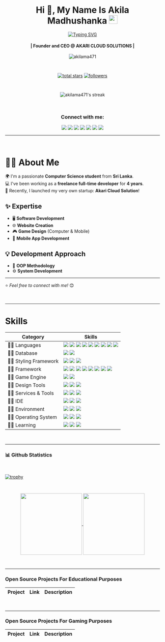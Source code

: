 <!-- First Main Heading -->
<h1 align="center"> Hi 👋, My Name Is Akila Madhushanka <img src="https://fonts.gstatic.com/s/e/notoemoji/latest/1f60e/512.gif" width="28"/> </h1>

<!-- Typing SVG -->
<p align="center">
  <a href="https://git.io/typing-svg"><img src="https://readme-typing-svg.herokuapp.com?font=Fira+Code&pause=100&center=true&width=435&lines=Software+engineer;Network+engineer;Computer+programmer;Web+administrator;Game+Developer" alt="Typing SVG" /></a>
</p>

<!-- Brief Text About Myself -->
<h4 align="center">| Founder and CEO @ AKARI CLOUD SOLUTIONS |</h4>
<p align="center"> <img src="https://komarev.com/ghpvc/?username=akilama471&label=Profile%20views&color=0e75b6&style=flat" alt="akilama471" /> </p>

</br>

<p align="center">
 <a href="https://github.com/akilama471?tab=repositories&sort=stargazers"><img alt="total stars" title="Total stars on GitHub" src="https://custom-icon-badges.demolab.com/github/stars/akilama471?color=55960c&style=for-the-badge&labelColor=488207&logo=star"/></a>
 <a href="https://github.com/akilama471?tab=followers"><img alt="followers" title="Follow me on Github" src="https://custom-icon-badges.demolab.com/github/followers/akilama471?color=236ad3&labelColor=1155ba&style=for-the-badge&logo=person-add&label=Follow&logoColor=white"/></a>
</p>

</br>

<!-- Github Streaks Stats -->

<p align="center">
  <img title="Streak Stats 🔥" alt="akilama471's streak" src="https://github-readme-streak-stats.herokuapp.com?user=akilama471&theme=dracula"/>
</p>

<br />

<div align="center">
  <h3>Connect with me:</h3>
  <a href="https://akilama471.github.io/" title="Akila's Portfolio"><img src="https://img.shields.io/badge/My%20Portfolio-C4242B?style=for-the-badge&logo=bookmyshow&logoColor=white" /></a>
  <a href="mailto:developer.akila5@gmail.com" title="Developer Email"><img src="https://img.shields.io/badge/Email%20ME-EA4335?style=for-the-badge&logo=gmail&logoColor=white" /></a>
  <a href="https://www.linkedin.com/in/akilamadusanka1/" title="LinkedIN"><img src="https://img.shields.io/badge/linkedin-0A66C2?style=for-the-badge&logo=linkedin&logoColor=white" /></a>
  <a href="https://www.instagram.com/a.madu.20/" target="blank" title="Instagram"><img src="https://img.shields.io/badge/Instagram-E4405F?style=for-the-badge&logo=instagram&logoColor=white" /></a>
  <a href="https://www.facebook.com/akila.ma471/" title="Facebook"><img src="https://img.shields.io/badge/Facebook-0866FF?style=for-the-badge&logo=facebook&logoColor=white" /></a>
  <a href="https://discordapp.com/users/775019743651823646" title="Discord"><img src="https://img.shields.io/badge/Discord-5865F2?style=for-the-badge&logo=discord&logoColor=white" /></a>
  <a href="https://wa.me/94755224417" title="Whatsapp"><img src="https://img.shields.io/badge/whatsapp-25D366?style=for-the-badge&logo=whatsapp&logoColor=white" /></a>
</div>

***

<br/>

# 👨‍💻 About Me  

🌍 I'm a passionate **Computer Science student** from **Sri Lanka**.  
💻 I've been working as a **freelance full-time developer** for **4 years**.  
🚀 Recently, I launched my very own startup: **Akari Cloud Solution**!  

## ✨ Expertise  
- 🖥️ **Software Development**  
- 🌐 **Website Creation**  
- 🎮 **Game Design** (Computer & Mobile)  
- 📱 **Mobile App Development**  

## 💡 Development Approach  
- 🎯 **OOP Methodology**  
- ⚙️ **System Development**  

---
⭐️ _Feel free to connect with me!_ 😊
  
<br/>

***

# Skills

| Category        | Skills        |
|-----------------|---------------|
| 👨‍💻 Languages | <img src="https://img.shields.io/badge/JavaScript-F7DF1E?style=for-the-badge&logo=javascript&logoColor=white"/> <img src="https://img.shields.io/badge/Python-3776AB?style=for-the-badge&logo=python&logoColor=white"/> <img src="https://img.shields.io/badge/Java-323330?style=for-the-badge"/> <img src="https://img.shields.io/badge/PHP-777BB4?style=for-the-badge&logo=php&logoColor=white"/> <img src="https://img.shields.io/badge/Csharp-512BD4?style=for-the-badge&logo=csharp&logoColor=white"/> <img src="https://img.shields.io/badge/Ruby-CC342D?style=for-the-badge&logo=ruby&logoColor=white"/> <img src="https://img.shields.io/badge/Dart-0175C2?style=for-the-badge&logo=dart&logoColor=white"/> <img src="https://img.shields.io/badge/C++-00599C?style=for-the-badge&logo=cplusplus&logoColor=white"/> <img src="https://img.shields.io/badge/Pascal-F84330?style=for-the-badge&logo=piped&logoColor=white"/>|
| 👨‍💻 Database | <img src="https://img.shields.io/badge/MongoDB-4EA94B?style=for-the-badge&logo=mongodb&logoColor=white"/> <img src="https://img.shields.io/badge/MySQL-005C84?style=for-the-badge&logo=mysql&logoColor=white"/>  |
| 👨‍💻 Styling Framework | <img src="https://img.shields.io/badge/CSS3-1572B6?style=for-the-badge&logo=css3&logoColor=white" /> <img src="https://img.shields.io/badge/Sass-CC6699?style=for-the-badge&logo=sass&logoColor=white" /> <img src="https://img.shields.io/badge/Bootstrap-563D7C?style=for-the-badge&logo=bootstrap&logoColor=white" />  |
| 👨‍💻 Framework | <img src="https://img.shields.io/badge/React-20232A?style=for-the-badge&logo=react&logoColor=61DAFB"/> <img src="https://img.shields.io/badge/jQuery-0769AD?style=for-the-badge&logo=jquery&logoColor=white"/> <img src="https://img.shields.io/badge/Flutter-02569B?style=for-the-badge&logo=flutter&logoColor=white"/> <img src="https://img.shields.io/badge/Andular-0F0F11?style=for-the-badge&logo=angular&logoColor=white"/> <img src="https://img.shields.io/badge/Vue.JS-4FC08D?style=for-the-badge&logo=vuedotjs&logoColor=white"/> <img src="https://img.shields.io/badge/Django-092E20?style=for-the-badge&logo=django&logoColor=white"/> <img src="https://img.shields.io/badge/Laravel-FF2D20?style=for-the-badge&logo=laravel&logoColor=white"/> <img src="https://img.shields.io/badge/CakePHP-D33C43?style=for-the-badge&logo=cakephp&logoColor=white"/>|
| 👨‍💻 Game Engine | <img src="https://img.shields.io/badge/Unity-323330?style=for-the-badge&logo=unity&logoColor=white"/> <img src="https://img.shields.io/badge/Godot-478CBF?style=for-the-badge&logo=unity&logoColor=white"/> |
| 👨‍💻 Design Tools | <img src="https://img.shields.io/badge/Adobe%20XD-470137?style=for-the-badge&logo=Adobe%20XD&logoColor=#FF61F6"/> <img src="https://img.shields.io/badge/Adobe%20Illustrator-FF9A00?style=for-the-badge&logo=adobe%20illustrator&logoColor=white"/> <img src="https://img.shields.io/badge/Figma-F24E1E?style=for-the-badge&logo=figma&logoColor=white"/> |
| 👨‍💻 Services & Tools | <img src="https://img.shields.io/badge/GitHub-000000?style=for-the-badge&logo=github&logoColor=white"/> <img src="https://img.shields.io/badge/GIT-E44C30?style=for-the-badge&logo=git&logoColor=white"/> <img src="https://img.shields.io/badge/firebase-ffca28?style=for-the-badge&logo=firebase&logoColor=black"/> |
| 👨‍💻 IDE | <img src="https://img.shields.io/badge/VSCode-0078D4?style=for-the-badge&logo=visual%20studio%20code&logoColor=white" /> <img src="https://img.shields.io/badge/Visula%20Studio-5C2D91?style=for-the-badge&logo=visualstudio&logoColor=white" /> <img src="https://img.shields.io/badge/Android%20Studio-3DDC84?style=for-the-badge&logo=androidstudio&logoColor=white" />|
| 👨‍💻 Environment | <img src="https://img.shields.io/badge/Node.js-339933?style=for-the-badge&logo=nodedotjs&logoColor=white"/> <img src="https://img.shields.io/badge/LAMP-FB7A24?style=for-the-badge&logo=xampp&logoColor=white"/> <img src="https://img.shields.io/badge/NGINX-009639?style=for-the-badge&logo=nginx&logoColor=white"/> |
| 👨‍💻 Operating System |  <img src="https://img.shields.io/badge/Windows-0078D6?style=for-the-badge&logo=windows10&logoColor=white"/> <img src="https://img.shields.io/badge/Linux-FCC624?style=for-the-badge&logo=linux&logoColor=white"/> <img src="https://img.shields.io/badge/Linux%20Server-DA3B8A?style=for-the-badge&logo=linuxserver&logoColor=white"/> |
| 👨‍💻 Learning | <a href="https://www.freecodecamp.org/akilama471"><img src="https://img.shields.io/badge/freecodecamp-27273D?style=for-the-badge&logo=freecodecamp&logoColor=white" /></a> <a href="https://www.sololearn.com/en/profile/17181955"><img src="https://img.shields.io/badge/sololearn-149EF2?style=for-the-badge&logo=sololearn&logoColor=white" /></a> <img src="https://img.shields.io/badge/Google%20Scholar-4285F4?style=for-the-badge&logo=googlescholar&logoColor=white" /> |

</br>

***
<!-- Updated Github Stats -->
### 📊 Github Statistics

<br/> 


[![trophy](https://github-profile-trophy.vercel.app/?username=akilama471&theme=onedark)](https://github.com/akilama471/)

<br/>

<p align="center">

<a href="https://github.com/akilama471">
  <img height=200 align="center" src="https://github-readme-stats-akilama471s-projects.vercel.app/api?username=akilama471&show_icons=true&theme=dracula" />
</a>
<a href="https://github.com/akilama471">
  <img height=200 align="center" src="https://github-readme-stats-akilama471s-projects.vercel.app/api/top-langs?username=akilama471&layout=compact&theme=dracula&langs_count=8&card_width=320" />
</a>

</p>

</br>

***

### Open Source Projects For Educational Purposes

| Project         | Link              | Description        |
|-----------------|-------------------|--------------------|


</br>

***

### Open Source Projects For Gaming Purposes

| Project         | Link              | Description        |
|-----------------|-------------------|--------------------|
